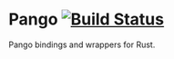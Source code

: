 Pango [![Build Status](https://travis-ci.org/rust-gnome/pango.png?branch=master)](https://travis-ci.org/rust-gnome/pango)
=====

Pango bindings and wrappers for Rust.
